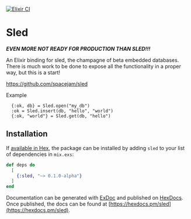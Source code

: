 [![Elixir CI](https://github.com/ericentin/sled/workflows/Elixir%20CI/badge.svg)](https://github.com/ericentin/sled/actions?query=workflow%3A%22Elixir+CI%22)

# Sled

***EVEN MORE NOT READY FOR PRODUCTION THAN SLED!!!***

An Elixir binding for sled, the champagne of beta embedded databases. There is much work to be done to expose all the functionality in a proper way, but this is a start!

https://github.com/spacejam/sled

  Example

      {:ok, db} = Sled.open("my_db")
      :ok = Sled.insert(db, "hello", "world")
      {:ok, "world"} = Sled.get(db, "hello")

## Installation

If [available in Hex](https://hex.pm/docs/publish), the package can be installed
by adding `sled` to your list of dependencies in `mix.exs`:

```elixir
def deps do
  [
    {:sled, "~> 0.1.0-alpha"}
  ]
end
```

Documentation can be generated with [ExDoc](https://github.com/elixir-lang/ex_doc)
and published on [HexDocs](https://hexdocs.pm). Once published, the docs can
be found at [https://hexdocs.pm/sled](https://hexdocs.pm/sled).

